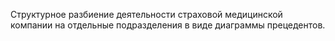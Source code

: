 Структурное разбиение деятельности страховой медицинской компании на отдельные подразделения в виде диаграммы прецедентов.